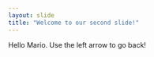 ```yaml
---
layout: slide
title: "Welcome to our second slide!"
---
```

Hello Mario.
Use the left arrow to go back!
